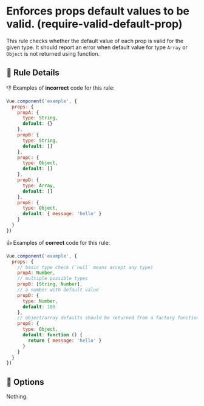 # Enforces props default values to be valid. (require-valid-default-prop)

This rule checks whether the default value of each prop is valid for the given type. It should report an error when default value for type `Array` or `Object` is not returned using function.

## :book: Rule Details

:-1: Examples of **incorrect** code for this rule:

```js
Vue.component('example', {
  props: {
    propA: {
      type: String,
      default: {}
    },
    propB: {
      type: String,
      default: []
    },
    propC: {
      type: Object,
      default: []
    },
    propD: {
      type: Array,
      default: []
    },
    propE: {
      type: Object,
      default: { message: 'hello' }
    }
  }
})
```

:+1: Examples of **correct** code for this rule:

```js
Vue.component('example', {
  props: {
    // basic type check (`null` means accept any type)
    propA: Number,
    // multiple possible types
    propB: [String, Number],
    // a number with default value
    propD: {
      type: Number,
      default: 100
    },
    // object/array defaults should be returned from a factory function
    propE: {
      type: Object,
      default: function () {
        return { message: 'hello' }
      }
    }
  }
})
```

## :wrench: Options

Nothing.
